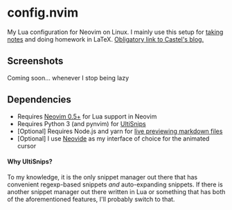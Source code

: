 # config.nvim
My Lua configuration for Neovim on Linux. I mainly use this setup for [taking
notes](https://github.com/kylechui/latex) and doing homework in LaTeX.
[Obligatory link to Castel's blog.](https://castel.dev/post/lecture-notes-1/)
## Screenshots
Coming soon... whenever I stop being lazy
## Dependencies
* Requires [Neovim 0.5+](https://github.com/neovim/neovim/releases/tag/v0.5.0)
  for Lua support in Neovim
* Requires Python 3 (and pynvim) for [UltiSnips](https://github.com/sirver/UltiSnips)
* [Optional] Requires Node.js and yarn for [live previewing markdown
  files](https://github.com/iamcco/markdown-preview.nvim)
* [Optional] I use [Neovide](https://github.com/Kethku/neovide) as my interface
  of choice for the animated cursor
#### Why UltiSnips?
To my knowledge, it is the only snippet manager out there that has convenient
regexp-based snippets *and* auto-expanding snippets. If there is another
snippet manager out there written in Lua or something that has both of the
aforementioned features, I'll probably switch to that.
